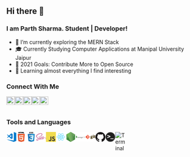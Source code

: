 ## Hi there 👋 

### I am Parth Sharma. **Student** | **Developer**!

- 🔭 I’m currently exploring the MERN Stack
- 🎓 Currently Studying Computer Applications at Manipal University Jaipur 
- 🎯 2021 Goals: Contribute More to Open Source
- 📕 Learning almost everything I find interesting


### Connect With Me
[<img align = "left" src = "https://image.flaticon.com/icons/png/512/87/87390.png" width = 22 height = 22> </img>](https://www.instagram.com/paaarthhsharma/?hl=en)
[<img align = "left" src = "https://cdn4.iconfinder.com/data/icons/miu-black-social-2/60/goodreads-512.png" width = 22 height = 22> </img>](https://www.goodreads.com/user/show/64007460-parth-sharma)
[<img align = "left" src = "https://cdn.jsdelivr.net/npm/simple-icons@v3/icons/linkedin.svg" width = 22 height = 22> </img>](https://www.linkedin.com/in/parth-sharma-6748a8155/)
[<img align = "left" src = "https://www.iconsdb.com/icons/preview/black/spotify-xxl.png" width = 22 height = 22> </img>](https://open.spotify.com/user/techp911?si=ba4HO9nZRdq9kBJo62b1ZQ)
[<img align ="left" width = 22 height = 22 src = "https://cdn4.iconfinder.com/data/icons/miu-black-social-2/60/quora-512.png">](https://www.quora.com/profile/Parth-Sharma-148)
<br> <br>



### Tools and Languages
<img align="left" alt="Visual Studio Code" width="26px" src="https://raw.githubusercontent.com/github/explore/80688e429a7d4ef2fca1e82350fe8e3517d3494d/topics/visual-studio-code/visual-studio-code.png" />
<img align="left" alt="HTML5" width="26px" src="https://raw.githubusercontent.com/github/explore/80688e429a7d4ef2fca1e82350fe8e3517d3494d/topics/html/html.png" />
<img align="left" alt="CSS3" width="26px" src="https://raw.githubusercontent.com/github/explore/80688e429a7d4ef2fca1e82350fe8e3517d3494d/topics/css/css.png" />
<img align="left" alt="Sass" width="26px" src="https://raw.githubusercontent.com/github/explore/80688e429a7d4ef2fca1e82350fe8e3517d3494d/topics/sass/sass.png" />
<img align="left" alt="JavaScript" width="26px" src="https://raw.githubusercontent.com/github/explore/80688e429a7d4ef2fca1e82350fe8e3517d3494d/topics/javascript/javascript.png" />
<img align="left" alt="React" width="26px" src="https://raw.githubusercontent.com/github/explore/80688e429a7d4ef2fca1e82350fe8e3517d3494d/topics/react/react.png" />

<img align="left" alt="Node.js" width="26px" src="https://raw.githubusercontent.com/github/explore/80688e429a7d4ef2fca1e82350fe8e3517d3494d/topics/nodejs/nodejs.png" />
<img align="left" alt="MongoDB" width="26px" src="https://raw.githubusercontent.com/github/explore/80688e429a7d4ef2fca1e82350fe8e3517d3494d/topics/mongodb/mongodb.png" />
<img align="left" alt="Git" width="26px" src="https://raw.githubusercontent.com/github/explore/80688e429a7d4ef2fca1e82350fe8e3517d3494d/topics/git/git.png" />
<img align="left" alt="GitHub" width="26px" src="https://raw.githubusercontent.com/github/explore/78df643247d429f6cc873026c0622819ad797942/topics/github/github.png" />
<img align="left" alt="Terminal" width="26px" src="https://raw.githubusercontent.com/github/explore/80688e429a7d4ef2fca1e82350fe8e3517d3494d/topics/terminal/terminal.png" />
<img align="left" alt="Terminal" width="26px" src="https://www.flaticon.com/svg/static/icons/svg/919/919852.svg" />

<br> <br>



